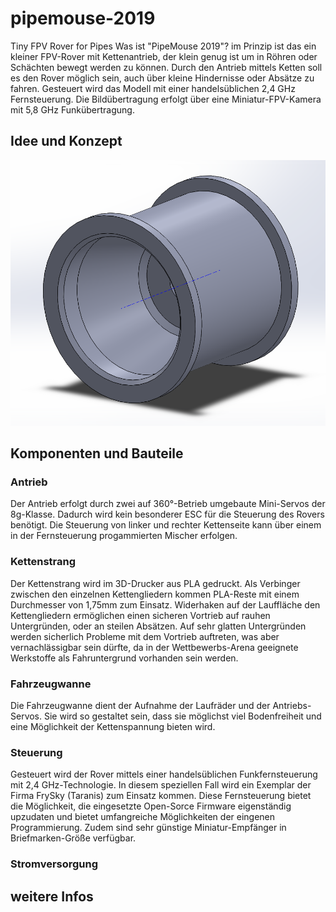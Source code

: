 # pipemouse-2019
Tiny FPV Rover for Pipes
Was ist "PipeMouse 2019"? im Prinzip ist das ein kleiner FPV-Rover mit Kettenantrieb, der klein genug ist um in Röhren oder Schächten bewegt werden zu können. Durch den Antrieb mittels Ketten soll es den Rover möglich sein, auch über kleine Hindernisse oder Absätze zu fahren. Gesteuert wird das Modell mit einer handelsüblichen 2,4 GHz Fernsteuerung. Die Bildübertragung erfolgt über eine Miniatur-FPV-Kamera mit 5,8 GHz Funkübertragung.

## Idee und Konzept
![PipeMouse 2019](/images/pipemouse_Kettenrad_02.png)

## Komponenten und Bauteile
### Antrieb
Der Antrieb erfolgt durch zwei auf 360°-Betrieb umgebaute Mini-Servos der 8g-Klasse. Dadurch wird kein besonderer ESC für die Steuerung des Rovers benötigt. Die Steuerung von linker und rechter Kettenseite kann über einem in der Fernsteuerung progammierten Mischer erfolgen.
### Kettenstrang
Der Kettenstrang wird im 3D-Drucker aus PLA gedruckt. Als Verbinger zwischen den einzelnen Kettengliedern kommen PLA-Reste mit einem Durchmesser von 1,75mm zum Einsatz. Widerhaken auf der Lauffläche den Kettengliedern ermöglichen einen sicheren Vortrieb auf rauhen Untergründen, oder an steilen Absätzen. Auf sehr glatten Untergründen werden sicherlich Probleme mit dem Vortrieb auftreten, was aber vernachlässigbar sein dürfte, da in der Wettbewerbs-Arena geeignete Werkstoffe als Fahruntergrund vorhanden sein werden.
### Fahrzeugwanne
Die Fahrzeugwanne dient der Aufnahme der Laufräder und der Antriebs-Servos. Sie wird so gestaltet sein, dass sie möglichst viel Bodenfreiheit und eine Möglichkeit der Kettenspannung bieten wird.
### Steuerung
Gesteuert wird der Rover mittels einer handelsüblichen Funkfernsteuerung mit 2,4 GHz-Technologie. In diesem speziellen Fall wird ein Exemplar der Firma FrySky (Taranis) zum Einsatz kommen. Diese Fernsteuerung bietet die Möglichkeit, die eingesetzte Open-Sorce Firmware eigenständig upzudaten und bietet umfangreiche Möglichkeiten der eingenen Programmierung. Zudem sind sehr günstige Miniatur-Empfänger in Briefmarken-Größe verfügbar.
### Stromversorgung



## weitere Infos

